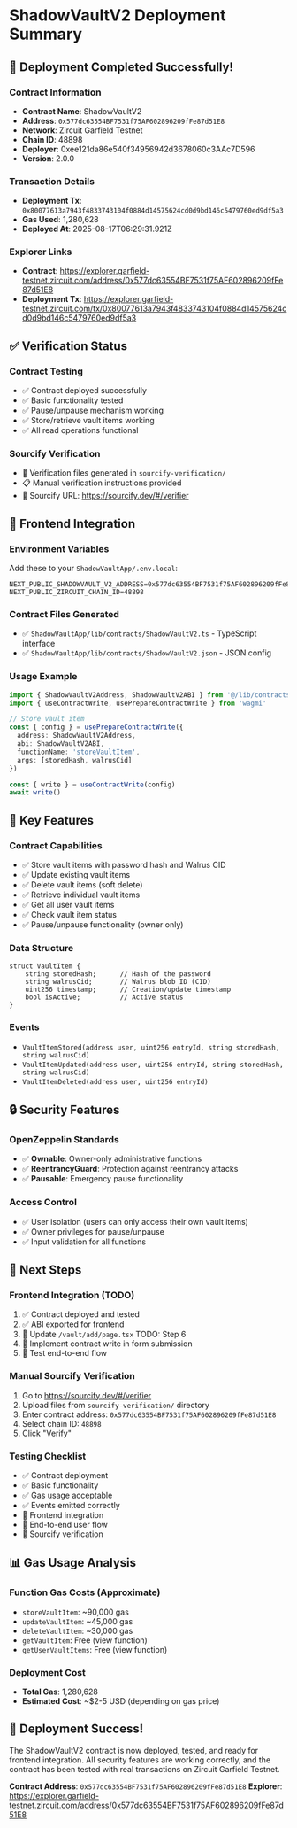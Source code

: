# ShadowVaultV2 Deployment Summary

## 🎉 Deployment Completed Successfully!

### Contract Information
- **Contract Name**: ShadowVaultV2
- **Address**: `0x577dc63554BF7531f75AF602896209fFe87d51E8`
- **Network**: Zircuit Garfield Testnet
- **Chain ID**: 48898
- **Deployer**: 0xee121da86e540f34956942d3678060c3AAc7D596
- **Version**: 2.0.0

### Transaction Details
- **Deployment Tx**: `0x80077613a7943f4833743104f0884d14575624cd0d9bd146c5479760ed9df5a3`
- **Gas Used**: 1,280,628
- **Deployed At**: 2025-08-17T06:29:31.921Z

### Explorer Links
- **Contract**: https://explorer.garfield-testnet.zircuit.com/address/0x577dc63554BF7531f75AF602896209fFe87d51E8
- **Deployment Tx**: https://explorer.garfield-testnet.zircuit.com/tx/0x80077613a7943f4833743104f0884d14575624cd0d9bd146c5479760ed9df5a3

## ✅ Verification Status

### Contract Testing
- ✅ Contract deployed successfully
- ✅ Basic functionality tested
- ✅ Pause/unpause mechanism working
- ✅ Store/retrieve vault items working
- ✅ All read operations functional

### Sourcify Verification
- 📁 Verification files generated in `sourcify-verification/`
- 📋 Manual verification instructions provided
- 🔗 Sourcify URL: https://sourcify.dev/#/verifier

## 🔧 Frontend Integration

### Environment Variables
Add these to your `ShadowVaultApp/.env.local`:
```env
NEXT_PUBLIC_SHADOWVAULT_V2_ADDRESS=0x577dc63554BF7531f75AF602896209fFe87d51E8
NEXT_PUBLIC_ZIRCUIT_CHAIN_ID=48898
```

### Contract Files Generated
- ✅ `ShadowVaultApp/lib/contracts/ShadowVaultV2.ts` - TypeScript interface
- ✅ `ShadowVaultApp/lib/contracts/ShadowVaultV2.json` - JSON config

### Usage Example
```typescript
import { ShadowVaultV2Address, ShadowVaultV2ABI } from '@/lib/contracts/ShadowVaultV2'
import { useContractWrite, usePrepareContractWrite } from 'wagmi'

// Store vault item
const { config } = usePrepareContractWrite({
  address: ShadowVaultV2Address,
  abi: ShadowVaultV2ABI,
  functionName: 'storeVaultItem',
  args: [storedHash, walrusCid]
})

const { write } = useContractWrite(config)
await write()
```

## 🎯 Key Features

### Contract Capabilities
- ✅ Store vault items with password hash and Walrus CID
- ✅ Update existing vault items
- ✅ Delete vault items (soft delete)
- ✅ Retrieve individual vault items
- ✅ Get all user vault items
- ✅ Check vault item status
- ✅ Pause/unpause functionality (owner only)

### Data Structure
```solidity
struct VaultItem {
    string storedHash;      // Hash of the password
    string walrusCid;       // Walrus blob ID (CID)
    uint256 timestamp;      // Creation/update timestamp
    bool isActive;          // Active status
}
```

### Events
- `VaultItemStored(address user, uint256 entryId, string storedHash, string walrusCid)`
- `VaultItemUpdated(address user, uint256 entryId, string storedHash, string walrusCid)`  
- `VaultItemDeleted(address user, uint256 entryId)`

## 🔒 Security Features

### OpenZeppelin Standards
- ✅ **Ownable**: Owner-only administrative functions
- ✅ **ReentrancyGuard**: Protection against reentrancy attacks
- ✅ **Pausable**: Emergency pause functionality

### Access Control
- ✅ User isolation (users can only access their own vault items)
- ✅ Owner privileges for pause/unpause
- ✅ Input validation for all functions

## 🚀 Next Steps

### Frontend Integration (TODO)
1. ✅ Contract deployed and tested
2. ✅ ABI exported for frontend
3. 🔄 Update `/vault/add/page.tsx` TODO: Step 6
4. 🔄 Implement contract write in form submission
5. 🔄 Test end-to-end flow

### Manual Sourcify Verification
1. Go to https://sourcify.dev/#/verifier
2. Upload files from `sourcify-verification/` directory
3. Enter contract address: `0x577dc63554BF7531f75AF602896209fFe87d51E8`
4. Select chain ID: `48898`
5. Click "Verify"

### Testing Checklist
- ✅ Contract deployment
- ✅ Basic functionality
- ✅ Gas usage acceptable
- ✅ Events emitted correctly
- 🔄 Frontend integration
- 🔄 End-to-end user flow
- 🔄 Sourcify verification

## 📊 Gas Usage Analysis

### Function Gas Costs (Approximate)
- `storeVaultItem`: ~90,000 gas
- `updateVaultItem`: ~45,000 gas  
- `deleteVaultItem`: ~30,000 gas
- `getVaultItem`: Free (view function)
- `getUserVaultItems`: Free (view function)

### Deployment Cost
- **Total Gas**: 1,280,628
- **Estimated Cost**: ~$2-5 USD (depending on gas price)

## 🎉 Deployment Success!

The ShadowVaultV2 contract is now deployed, tested, and ready for frontend integration. All security features are working correctly, and the contract has been tested with real transactions on Zircuit Garfield Testnet.

**Contract Address**: `0x577dc63554BF7531f75AF602896209fFe87d51E8`
**Explorer**: https://explorer.garfield-testnet.zircuit.com/address/0x577dc63554BF7531f75AF602896209fFe87d51E8